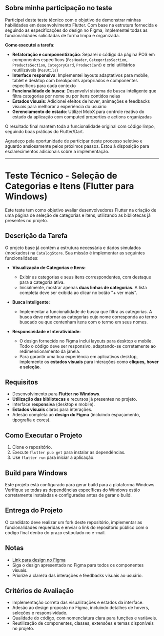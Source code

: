
## Sobre minha participação no teste

Participei deste teste técnico com o objetivo de demonstrar minhas habilidades em desenvolvimento Flutter. Com base na estrutura fornecida e seguindo as especificações do design no Figma, implementei todas as funcionalidades solicitadas de forma limpa e organizada.

**Como executei a tarefa:**
- **Refatoração e componentização**: Separei o código da página POS em componentes específicos (`PosHeader`, `CategoriesSection`, `ProductsSection`, `CategoryCard`, `ProductCard`) e criei utilitários reutilizáveis (`PosUtils`)
- **Interface responsiva**: Implementei layouts adaptativos para mobile, tablet e desktop com breakpoints apropriados e componentes específicos para cada contexto
- **Funcionalidade de busca**: Desenvolvi sistema de busca inteligente que filtra categorias por nome ou por itens contidos nelas
- **Estados visuais**: Adicionei efeitos de hover, animações e feedbacks visuais para melhorar a experiência do usuário
- **Gerenciamento de estado**: Utilizei MobX para controle reativo do estado da aplicação com computed properties e actions organizadas

O resultado final mantém toda a funcionalidade original com código limpo, seguindo boas práticas do Flutter/Dart.

Agradeço pela oportunidade de participar deste processo seletivo e aguardo ansiosamente pelos próximos passos. Estou à disposição para esclarecimentos adicionais sobre a implementação.

---

# Teste Técnico - Seleção de Categorias e Itens (Flutter para Windows)

Este teste tem como objetivo avaliar desenvolvedores Flutter na criação de uma página de seleção de categorias e itens, utilizando as bibliotecas já presentes no projeto.

## Descrição da Tarefa

O projeto base já contém a estrutura necessária e dados simulados (mockados) na `CatalogStore`. Sua missão é implementar as seguintes funcionalidades:

- **Visualização de Categorias e Itens:**
  - Exibir as categorias e seus itens correspondentes, com destaque para a categoria ativa.
  - Inicialmente, mostrar apenas **duas linhas de categorias**. A lista completa deve ser exibida ao clicar no botão "+ ver mais".

- **Busca Inteligente:**
  - Implementar a funcionalidade de busca que filtra as categorias. A busca deve retornar as categorias cujo nome corresponda ao termo buscado ou que contenham itens com o termo em seus nomes.

- **Responsividade e Interatividade:**
  - O design fornecido no Figma inclui layouts para desktop e mobile. Todo o código deve ser responsivo, adaptando-se corretamente ao redimensionamento da janela.
  - Para garantir uma boa experiência em aplicativos desktop, implemente os **estados visuais** para interações como **cliques, hover e seleção**.

## Requisitos

- Desenvolvimento para **Flutter no Windows**.
- **Utilização das bibliotecas** e recursos já presentes no projeto.
- Interface **responsiva** (desktop e mobile).
- **Estados visuais** claros para interações.
- Adesão completa ao **design do Figma** (incluindo espaçamento, tipografia e cores).

## Como Executar o Projeto

1. Clone o repositório.
2. Execute `flutter pub get` para instalar as dependências.
3. Use `flutter run` para iniciar a aplicação.

## Build para Windows

Este projeto está configurado para gerar build para a plataforma Windows. Verifique se todas as dependências específicas do Windows estão corretamente instaladas e configuradas antes de gerar o build.

## Entrega do Projeto

O candidato deve realizar um fork deste repositório, implementar as funcionalidades requeridas e enviar o link do repositório público com o código final dentro do prazo estipulado no e-mail.

## Notas

- [Link para design no Figma](https://www.figma.com/design/CUAX5R7iffWvB35mCCQ6hl/Teste-flutter---alloy?node-id=0-1&t=tBoKfYXv1RFNR8QM-1)
- Siga o design apresentado no Figma para todos os componentes visuais.
- Priorize a clareza das interações e feedbacks visuais ao usuário.

## Critérios de Avaliação

- Implementação correta das visualizações e estados da interface.
- Adesão ao design proposto no Figma, incluindo detalhes de hovers, seleções e responsividade.
- Qualidade do código, com nomenclatura clara para funções e variáveis.
- Reutilização de componentes, classes, extensões e temas disponíveis no projeto.
